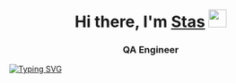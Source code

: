 <h1 align="center">Hi there, I'm <a href="https://daniilshat.ru/" target="_blank">Stas</a> 
<img src="https://github.com/blackcater/blackcater/raw/main/images/Hi.gif" height="32"/></h1>
<h3 align="center">QA Engineer</h3>

[![Typing SVG](https://readme-typing-svg.herokuapp.com?color=%2336BCF7&lines=QA+Engineer)](https://git.io/typing-svg)

